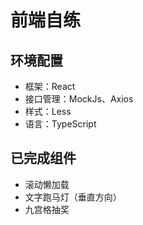 # 前端自练
## 环境配置
- 框架：React
- 接口管理：MockJs、Axios
- 样式：Less
- 语言：TypeScript
## 已完成组件
- 滚动懒加载
- 文字跑马灯（垂直方向）
- 九宫格抽奖
